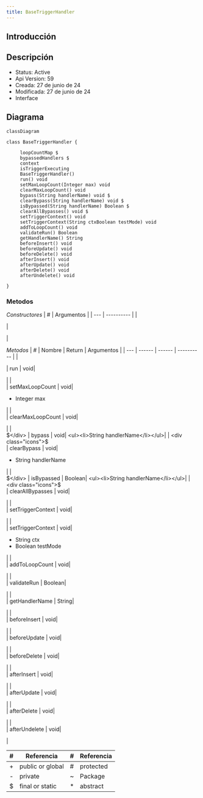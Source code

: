 ```yaml
---
title: BaseTriggerHandler
---
```


## Introducción

<!-- START autogenerated-class -->
## Descripción



- Status: Active
- Api Version: 59
- Creada: 27 de junio de 24
- Modificada: 27 de junio de 24
- Interface 

## Diagrama
```mermaid
classDiagram

class BaseTriggerHandler {
    
     loopCountMap $    
     bypassedHandlers $    
     context     
     isTriggerExecuting     
     BaseTriggerHandler()  
     run() void 
     setMaxLoopCount(Integer max) void 
     clearMaxLoopCount() void 
     bypass(String handlerName) void $
     clearBypass(String handlerName) void $
     isBypassed(String handlerName) Boolean $
     clearAllBypasses() void $
     setTriggerContext() void 
     setTriggerContext(String ctxBoolean testMode) void 
     addToLoopCount() void 
     validateRun() Boolean 
     getHandlerName() String 
     beforeInsert() void 
     beforeUpdate() void 
     beforeDelete() void 
     afterInsert() void 
     afterUpdate() void 
     afterDelete() void 
     afterUndelete() void 

}
```


### Metodos
*Constructores*
| #   | Argumentos |
| --- | ---------- |
| <div class="icons"></div> | <ul></ul>|

*Metodos*
| #   | Nombre | Return | Argumentos |
| --- | ------ | ------ | ---------- |
| <div class="icons"></div> | run | void| <ul></ul>|
| <div class="icons"></div> | setMaxLoopCount | void| <ul><li>Integer max</li></ul>|
| <div class="icons"></div> | clearMaxLoopCount | void| <ul></ul>|
| <div class="icons">$</div> | bypass | void| <ul><li>String handlerName</li></ul>|
| <div class="icons">$</div> | clearBypass | void| <ul><li>String handlerName</li></ul>|
| <div class="icons">$</div> | isBypassed | Boolean| <ul><li>String handlerName</li></ul>|
| <div class="icons">$</div> | clearAllBypasses | void| <ul></ul>|
| <div class="icons"></div> | setTriggerContext | void| <ul></ul>|
| <div class="icons"></div> | setTriggerContext | void| <ul><li>String ctx</li><li>Boolean testMode</li></ul>|
| <div class="icons"></div> | addToLoopCount | void| <ul></ul>|
| <div class="icons"></div> | validateRun | Boolean| <ul></ul>|
| <div class="icons"></div> | getHandlerName | String| <ul></ul>|
| <div class="icons"></div> | beforeInsert | void| <ul></ul>|
| <div class="icons"></div> | beforeUpdate | void| <ul></ul>|
| <div class="icons"></div> | beforeDelete | void| <ul></ul>|
| <div class="icons"></div> | afterInsert | void| <ul></ul>|
| <div class="icons"></div> | afterUpdate | void| <ul></ul>|
| <div class="icons"></div> | afterDelete | void| <ul></ul>|
| <div class="icons"></div> | afterUndelete | void| <ul></ul>|


| #  | Referencia       | #  | Referencia |
| -- | ---------------- | -- | ---------- |
| +  | public or global | #  | protected  |
| -  | private          | ~  | Package    |
| $  | final or static  | *  | abstract   |

<!-- END autogenerated-class -->
